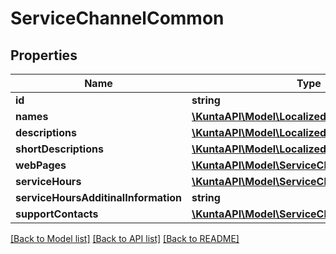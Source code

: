 # ServiceChannelCommon

## Properties
Name | Type | Description | Notes
------------ | ------------- | ------------- | -------------
**id** | **string** |  | [optional] 
**names** | [**\KuntaAPI\Model\LocalizedValue[]**](LocalizedValue.md) |  | [optional] 
**descriptions** | [**\KuntaAPI\Model\LocalizedValue[]**](LocalizedValue.md) |  | [optional] 
**shortDescriptions** | [**\KuntaAPI\Model\LocalizedValue[]**](LocalizedValue.md) |  | [optional] 
**webPages** | [**\KuntaAPI\Model\ServiceChannelWebPage[]**](ServiceChannelWebPage.md) |  | [optional] 
**serviceHours** | [**\KuntaAPI\Model\ServiceChannelServiceHour[]**](ServiceChannelServiceHour.md) |  | [optional] 
**serviceHoursAdditinalInformation** | **string** |  | [optional] 
**supportContacts** | [**\KuntaAPI\Model\ServiceChannelSupport[]**](ServiceChannelSupport.md) |  | [optional] 

[[Back to Model list]](../README.md#documentation-for-models) [[Back to API list]](../README.md#documentation-for-api-endpoints) [[Back to README]](../README.md)


